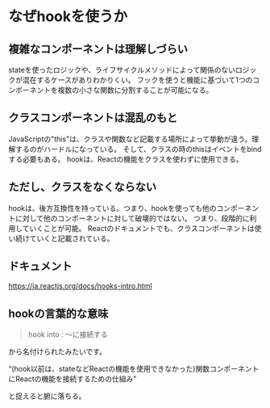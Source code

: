 # なぜhookを使うか
## 複雑なコンポーネントは理解しづらい
stateを使ったロジックや、ライフサイクルメソッドによって関係のないロジックが混在するケースがありわかりくい。
フックを使うと機能に基づいて1つのコンポーネントを複数の小さな関数に分割することが可能になる。

## クラスコンポーネントは混乱のもと
JavaScriptの"this"は、クラスや関数など記載する場所によって挙動が違う。理解するのがハードルになっている。
そして、クラスの時のthisはイベントをbindする必要もある。
hookは、Reactの機能をクラスを使わずに使用できる。

## ただし、クラスをなくならない
hookは、後方互換性を持っている。つまり、hookを使っても他のコンポーネントに対して他のコンポーネントに対して破壊的ではない。
つまり、段階的に利用していくことが可能。
Reactのドキュメントでも、クラスコンポーネントは使い続けていくと記載されている。

## ドキュメント
https://ja.reactjs.org/docs/hooks-intro.html


## hookの言葉的な意味
> hook into : ～に接続する

から名付けられたみたいです。

“(hook以前は、stateなどReactの機能を使用できなかった)関数コンポーネントにReactの機能を接続するための仕組み”

と捉えると腑に落ちる。
